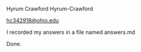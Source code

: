 Hyrum Crawford
Hyrum-Crawford

hc342918@ohio.edu

I recorded my answers in a file named answers.md

Done.
